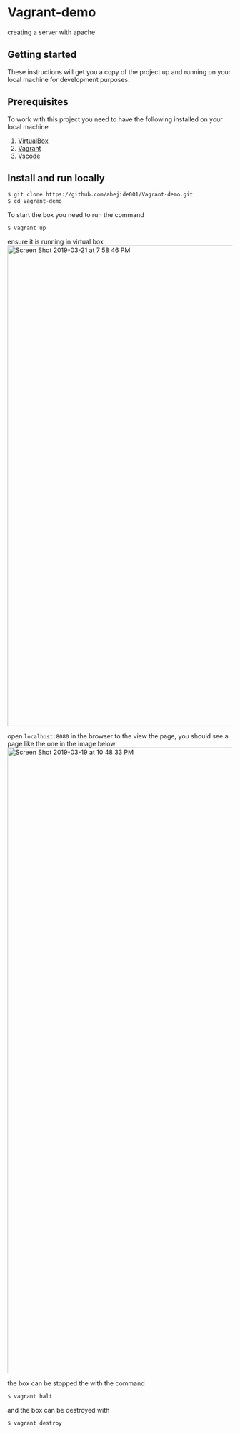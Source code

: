 # Vagrant-demo
creating a server with apache
## Getting started

These instructions will get you a copy of the project up and running on your local machine for development purposes.

## Prerequisites
To work with this project you need to have the following installed on your local machine

1. [VirtualBox](https://www.virtualbox.org/wiki/Downloads)
2. [Vagrant](https://www.vagrantup.com/)
3. [Vscode](https://code.visualstudio.com/download)

## Install and run locally

```bash
$ git clone https://github.com/abejide001/Vagrant-demo.git
$ cd Vagrant-demo
```
To start the box you need to run the command
```bash
$ vagrant up 
```
ensure it is running in virtual box
<img width="1077" alt="Screen Shot 2019-03-21 at 7 58 46 PM" src="https://user-images.githubusercontent.com/6943256/54777960-cbdf2800-4c13-11e9-97f7-197c3932843e.png">

open ```localhost:8080``` in the browser to the view the page, you should see a page like the one in the image below
<img width="1402" alt="Screen Shot 2019-03-19 at 10 48 33 PM" src="https://user-images.githubusercontent.com/6943256/54778333-a868ad00-4c14-11e9-85fb-4ef4cd3ef802.png">

the box can be stopped the with the command
```bash
$ vagrant halt
```
and the box can be destroyed with
```bash
$ vagrant destroy
```
